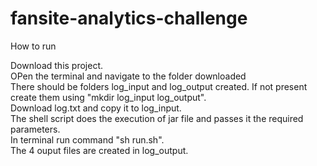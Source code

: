 # fansite-analytics-challenge
How to run<br />

Download this project.<br />
OPen the terminal and navigate to the folder downloaded<br />
There should be folders log_input and log_output created. If not present create them using "mkdir log_input log_output".<br />
Download log.txt and copy it to log_input.<br />
The shell script does the execution of jar file and passes it the required parameters.<br />
In terminal run command "sh run.sh".<br />
The 4 ouput files are created in log_output.<br />
